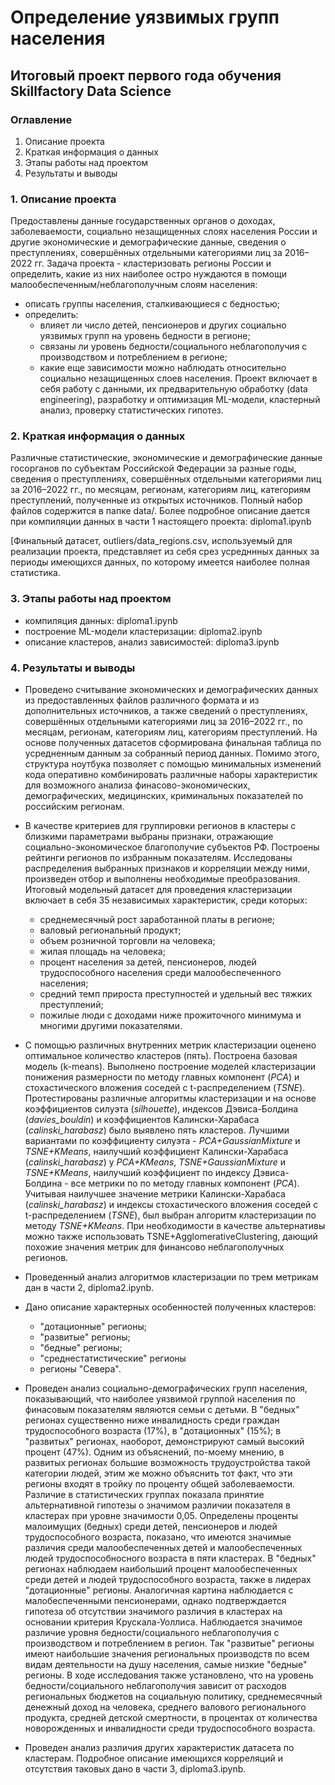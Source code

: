 # Определение уязвимых групп населения
## Итоговый проект первого года обучения Skillfactory Data Science

### Оглавление
1. Описание проекта
2. Краткая информация о данных
3. Этапы работы над проектом
4. Результаты и выводы  


### 1. Описание проекта

Предоставлены данные государственных органов о доходах, заболеваемости, социально незащищенных слоях населения России и другие экономические и демографические данные, сведения о преступлениях, совершённых отдельными категориями лиц за 2016–2022 гг. Задача проекта - кластеризовать регионы России и определить, какие из них наиболее остро нуждаются в помощи малообеспеченным/неблагополучным слоям населения:
* описать группы населения, сталкивающиеся с бедностью;
* определить:
  + влияет ли число детей, пенсионеров и других социально уязвимых групп на уровень бедности в регионе;
  + связаны ли уровень бедности/социального неблагополучия с производством и потреблением в регионе;
  + какие еще зависимости можно наблюдать относительно социально незащищенных слоев населения.
Проект включает в себя работу с данными, их предварительную обработку (data engineering), разработку и оптимизация ML-модели, кластерный анализ, проверку статистических гипотез.


### 2. Краткая информация о данных

Различные статистические, экономические и демографические данные госорганов по субъектам Российской Федерации за разные годы, сведения о преступлениях, совершённых отдельными категориями лиц за 2016–2022 гг., по месяцам, регионам, категориям лиц, категориям преступлений, полученные из открытых источников. Полный набор файлов содержится в папке data/. Более подробное описание дается при компиляции данных в части 1 настоящего проекта: diploma1.ipynb

[Финальный датасет, outliers/data_regions.csv, используемый для реализации проекта, представляет из себя срез усредннных данных за периоды имеющихся данных, по которому имеется наиболее полная статистика.


### 3. Этапы работы над проектом

- компиляция данных: diploma1.ipynb
- построение ML-модели кластеризации: diploma2.ipynb
- описание кластеров, анализ зависимостей: diploma3.ipynb


### 4. Результаты и выводы

* Проведено считывание экономических и демографических данных из предоставленных файлов различного формата и из дополнительных источников, а также сведений о преступлениях, совершённых отдельными категориями лиц за 2016–2022 гг., по месяцам, регионам, категориям лиц, категориям преступлений. На основе полученных датасетов сформирована финальная таблица по усредненным данным за собранный период данных. Помимо этого, структура ноутбука позволяет с помощью минимальных изменений кода оперативно комбинировать различные наборы характеристик  для возможного анализа финасово-экономических, демографических, медицинских, криминальных показателей по российским регионам.

* В качестве критериев для группировки регионов в кластеры с близкими параметрами выбраны признаки, отражающие социально-экономическое благополучие субъектов РФ. Построены рейтинги регионов по избранным показателям. Исследованы распределения выбранных признаков и корреляции между ними, произведен отбор и выполнены необходимые преобразования. Итоговый модельный датасет для проведения кластеризации включает в себя 35 независимых характеристик, среди которых: 
  - среднемесячный рост заработанной платы в регионе;
  - валовый региональный продукт;
  - объем розничной торговли на человека;
  - жилая площадь на человека;
  - процент населения за детей, пенсионеров, людей трудоспособного населения среди малообеспеченного населения;
  - средний темп прироста преступностей и удельный вес тяжких преступлений;
  - пожилые люди с доходами ниже прожиточного минимума
  и многими другими показателями.

* С помощью различных внутренних метрик кластеризации оценено оптимальное количество кластеров (пять). Построена базовая модель (k-means). Выполнено построение моделей кластеризации понижения размерности по методу главных компонент (*РСА*) и стохастического вложения соседей с t-распределением (*TSNE*). Протестированы различные алгоритмы кластеризации и на основе коэффициентов силуэта (*silhouette*), индексов Дэвиса-Болдина (*davies_bouldin*) и коэффициентов Калински-Харабаса (*calinski_harabasz*) было выявлено пять кластеров. Лучшими вариантами по коэффициенту силуэта - *PCA+GaussianMixture* и *TSNE+KMeans*, наилучший коэффициент Калински-Харабаса (*calinski_harabasz*) у *PCA+KMeans*, *TSNE+GaussianMixture* и *TSNE+KMeans*, наилучший коэффициент по индексу Дэвиса-Болдина - все метрики по по методу главных компонент (*РСА*). Учитывая наилучшее значение метрики Калински-Харабаса (*calinski_harabasz*) и индексы стохастического вложения соседей с t-распределением (*TSNE*), был выбран алгоритм кластеризации по методу *TSNE+KMeans*. При необходимости в качестве альтернативы можно также использовать TSNE+AgglomerativeClustering, дающий похожие значения метрик для финансово неблагополучных регионов.

* Проведенный анализ алгоритмов кластеризации по трем метрикам дан в части 2, diploma2.ipynb.

* Дано описание характерных особенностей полученных кластеров:
  - "дотационные" регионы;
  - "развитые" регионы;
  - "бедные" регионы;
  - "среднестатистические" регионы
  - регионы "Севера".

* Проведен анализ социально-демографических групп населения, показывающий, что наиболее уязвимой группой населения по финасовым показателям являются семьи с детьми. В "бедных" регионах существенно ниже инвалидность среди граждан трудоспособного возраста (17%), в "дотационных" (15%); в "развитых" регионах, наоборот, демонстрируют самый высокий процент (47%). Одним из объяснений, по-моему мнению, в развитых регионах большие возможность трудоустройства такой категории людей, этим же можно объяснить тот факт, что эти регионы входят в тройку по проценту общей заболеваемости. Различие в статистических группах показала принятие альтернативной гипотезы о значимом различии показателя в кластерах при уровне значимости 0,05.
Определены проценты малоимущих (бедных) среди детей, пенсионеров и людей трудоспособного возраста, показано, что имеются значимые различия среди малообеспеченных детей и малообеспеченных людей трудоспособносного возраста в пяти кластерах. В "бедных" регионах наблюдаем наибольший процент малообеспеченных среди детей и людей трудоспособного возраста, также в лидерах "дотационные" регионы. Аналогичная картина наблюдается с малобеспеченными пенсионерами, однако подтверждается гипотеза об отсутствии значимого различия в кластерах на основании критерия Крускала-Уоллиса.
Наблюдается значимое различие уровня бедности/социального неблагополучия с производством и потреблением в регион. Так "развитые" регионы имеют наибольшие значения региональных производств по всем видам деятельности на душу населения, самые низкие "бедные" регионы. В ходе исследования также установлено, что на уровень бедности/социального неблагополучия зависит от расходов региональных бюджетов на социальную политику, среднемесячный денежный доход на человека, среднего валового регионального продукта, средней детской смертности, в процентах от количества новорожденных и инвалидности среди трудоспособного возраста.
 
* Проведен анализ различия других характеристик датасета по кластерам. Подробное описание имеющихся корреляций и отсутствия таковых дано в части 3, diploma3.ipynb.
